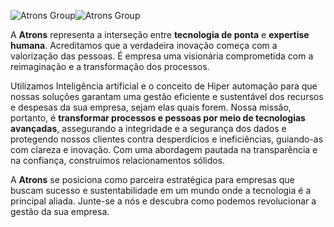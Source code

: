 ![Atrons Group](https://github.com/user-attachments/assets/0d109f87-b65d-4e6b-bfbf-ae4bb40b3eb9#gh-light-mode-only)![Atrons Group](https://github.com/user-attachments/assets/0ccca92f-34ef-490f-a37e-acf0f509da0a#gh-dark-mode-only)

A **Atrons** representa a interseção entre **tecnologia de ponta** e **expertise humana**. Acreditamos que a verdadeira inovação começa com a valorização das pessoas. É empresa uma visionária comprometida com a reimaginação e a transformação dos processos.

Utilizamos Inteligência artificial e o conceito de Hiper automação para que nossas soluções garantam uma gestão eficiente e sustentável dos recursos e despesas da sua empresa, sejam elas quais forem. Nossa missão, portanto, é **transformar processos e pessoas por meio de tecnologias avançadas**, assegurando a integridade e a segurança dos dados e protegendo nossos clientes contra desperdícios e ineficiências, guiando-as com clareza e inovação. Com uma abordagem pautada na transparência e na confiança, construímos relacionamentos sólidos.

A **Atrons** se posiciona como parceira estratégica para empresas que buscam sucesso e sustentabilidade em um mundo onde a tecnologia é a principal aliada. Junte-se a nós e descubra como podemos revolucionar a gestão da sua empresa.
